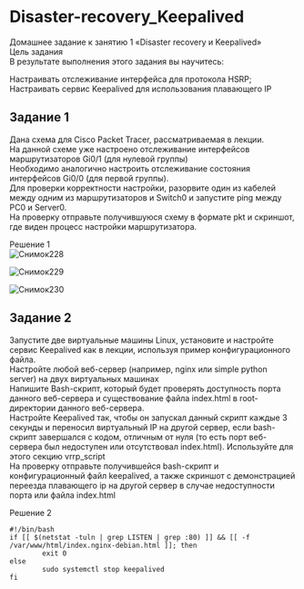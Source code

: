 # Disaster-recovery_Keepalived

Домашнее задание к занятию 1 «Disaster recovery и Keepalived»  
Цель задания  
В результате выполнения этого задания вы научитесь:  

Настраивать отслеживание интерфейса для протокола HSRP;  
Настраивать сервис Keepalived для использования плавающего IP  

## Задание 1  
Дана схема для Cisco Packet Tracer, рассматриваемая в лекции.  
На данной схеме уже настроено отслеживание интерфейсов маршрутизаторов Gi0/1 (для нулевой группы)  
Необходимо аналогично настроить отслеживание состояния интерфейсов Gi0/0 (для первой группы).  
Для проверки корректности настройки, разорвите один из кабелей между одним из маршрутизаторов и Switch0 и запустите ping между PC0 и Server0.  
На проверку отправьте получившуюся схему в формате pkt и скриншот, где виден процесс настройки маршрутизатора. 

Решение 1  
![Снимок228](https://github.com/user-attachments/assets/e9557e1c-b9ba-4257-ba1b-3f0e926444d5)

![Снимок229](https://github.com/user-attachments/assets/3f23878e-caa4-4530-8d59-a8d01393ad4f)

![Снимок230](https://github.com/user-attachments/assets/9134323f-6096-4895-a9f8-a2ea2ee05579)


## Задание 2  
Запустите две виртуальные машины Linux, установите и настройте сервис Keepalived как в лекции, используя пример конфигурационного файла.  
Настройте любой веб-сервер (например, nginx или simple python server) на двух виртуальных машинах  
Напишите Bash-скрипт, который будет проверять доступность порта данного веб-сервера и существование файла index.html в root-директории данного веб-сервера.  
Настройте Keepalived так, чтобы он запускал данный скрипт каждые 3 секунды и переносил виртуальный IP на другой сервер, если bash-скрипт завершался с кодом, отличным от нуля (то есть порт веб-сервера был недоступен или отсутствовал index.html). Используйте для этого секцию vrrp_script    
На проверку отправьте получившейся bash-скрипт и конфигурационный файл keepalived, а также скриншот с демонстрацией переезда плавающего ip на другой сервер в случае недоступности порта или файла index.html  

Решение 2  
```
#!/bin/bash
if [[ $(netstat -tuln | grep LISTEN | grep :80) ]] && [[ -f /var/www/html/index.nginx-debian.html ]]; then
        exit 0
else
        sudo systemctl stop keepalived
fi
```

